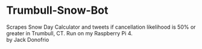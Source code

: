 # Trumbull-Snow-Bot
Scrapes Snow Day Calculator and tweets if cancellation likelihood is 50% or greater in Trumbull, CT. Run on my Raspberry Pi 4. <br>by Jack Donofrio</br>
